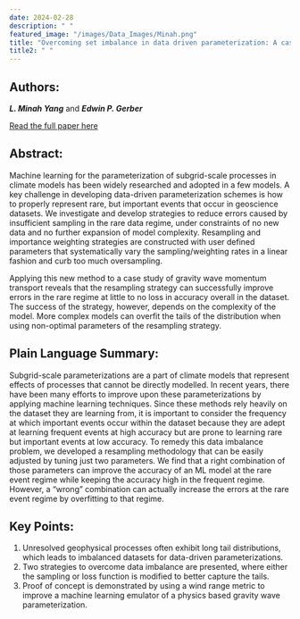 ```yaml
---
date: 2024-02-28
description: " "
featured_image: "/images/Data_Images/Minah.png"
title: "Overcoming set imbalance in data driven parameterization: A case study of gravity wave momentum transport"
title2: " "
---
```

## Authors:
***L. Minah Yang*** and ***Edwin P. Gerber***

[Read the full paper here](https://doi.org/10.48550/arXiv.2402.18030)
## Abstract:
Machine learning for the parameterization of subgrid-scale processes in climate models has been widely researched and adopted in a few models. A key challenge in developing data-driven parameterization schemes is how to properly represent rare, but important events that occur in geoscience datasets. We investigate and develop strategies to reduce errors caused by insufficient sampling in the rare data regime, under constraints of no new data and no further expansion of model complexity. Resampling and importance weighting strategies are constructed with user defined parameters that systematically vary the sampling/weighting rates in a linear fashion and curb too much oversampling.
<!--more-->
Applying this new method to a case study of gravity wave momentum transport reveals that the resampling strategy can successfully improve errors in the rare regime at little to no loss in accuracy overall in the dataset. The success of the strategy, however, depends on the complexity of the model. More complex models can overfit the tails of the distribution when using non-optimal parameters of the resampling strategy.

## Plain Language Summary:
Subgrid-scale parameterizations are a part of climate models that represent effects of processes that cannot be directly modelled. In recent years, there have been many efforts to improve upon these parameterizations by applying machine learning techniques. Since these methods rely heavily on the dataset they are learning from, it is important
to consider the frequency at which important events occur within the dataset because they are adept at learning frequent events at high accuracy but are prone to learning rare but important events at low accuracy. To remedy this data imbalance problem, we developed a resampling methodology that can be easily adjusted by tuning just two parameters. We find that a right combination of those parameters can improve the accuracy of an ML model at the rare event regime while keeping the accuracy high in the frequent regime. However, a “wrong” combination can actually increase the errors at the rare event regime by overfitting to that regime.

## Key Points:
1. Unresolved geophysical processes often exhibit long tail distributions, which leads
to imbalanced datasets for data-driven parameterizations.
2. Two strategies to overcome data imbalance are presented, where either the sampling or loss function is modified to better capture the tails.
3. Proof of concept is demonstrated by using a wind range metric to improve a machine learning emulator of a physics based gravity wave parameterization.